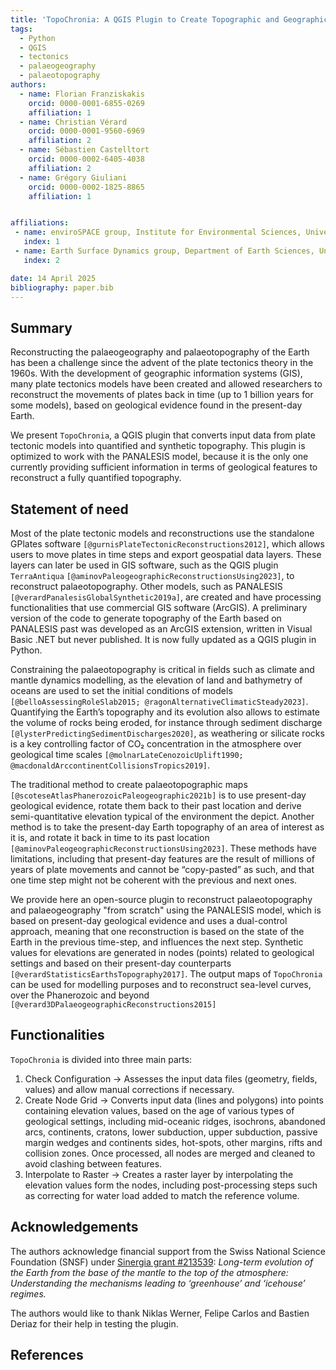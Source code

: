 ```yaml
---
title: 'TopoChronia: A QGIS Plugin to Create Topographic and Geographic Maps of the Earth Geological Past from the PANALESIS Plate Tectonic Model'
tags:
  - Python
  - QGIS
  - tectonics
  - palaeogeography
  - palaeotopography
authors:
  - name: Florian Franziskakis
    orcid: 0000-0001-6855-0269
    affiliation: 1
  - name: Christian Vérard
    orcid: 0000-0001-9560-6969
    affiliation: 2
  - name: Sébastien Castelltort
    orcid: 0000-0002-6405-4038
    affiliation: 2
  - name: Grégory Giuliani
    orcid: 0000-0002-1825-8865
    affiliation: 1


affiliations:
 - name: enviroSPACE group, Institute for Environmental Sciences, University of Geneva
   index: 1
 - name: Earth Surface Dynamics group, Department of Earth Sciences, University of Geneva
   index: 2

date: 14 April 2025
bibliography: paper.bib
---
```


## Summary

Reconstructing the palaeogeography and palaeotopography of the Earth has been a challenge since the advent of the plate 
tectonics theory in the 1960s. With the development of geographic information systems (GIS), many plate tectonics models have 
been created and allowed researchers to reconstruct the movements of plates back in time (up to 1 billion years for 
some models), based on geological evidence found in the present-day Earth.

We present `TopoChronia`, a QGIS plugin that converts input data from plate tectonic models into quantified and synthetic 
topography. This plugin is optimized to work with the PANALESIS model, because it is the only one currently providing 
sufficient information in terms of geological features to reconstruct a fully quantified topography.

## Statement of need

Most of the plate tectonic models and reconstructions use the standalone GPlates software `[@gurnisPlateTectonicReconstructions2012]`,
which allows users to move plates in time steps and export geospatial data layers. These layers can later be used in 
GIS software, such as the QGIS plugin `TerraAntiqua` `[@aminovPaleogeographicReconstructionsUsing2023]`, to reconstruct 
palaeotopography. Other models, such as PANALESIS `[@verardPanalesisGlobalSynthetic2019a]`, are created and have processing functionalities that use commercial 
GIS software (ArcGIS). A preliminary version of the code to generate topography of the Earth based on PANALESIS past was developed 
as an ArcGIS extension, written in Visual Basic .NET but never published. It is now fully updated as a QGIS plugin in 
Python.

Constraining the palaeotopography is critical in fields such as climate and mantle dynamics modelling, as the elevation 
of land and bathymetry of oceans are used to set the initial conditions of models `[@belloAssessingRoleSlab2015;
@ragonAlternativeClimaticSteady2023]`. 
Quantifying the Earth’s topography and its evolution also allows to estimate the volume of rocks being eroded, for instance 
through sediment discharge `[@lysterPredictingSedimentDischarges2020]`, as weathering or silicate rocks is a key controlling 
factor of CO₂ concentration in the atmosphere over geological time scales `[@molnarLateCenozoicUplift1990;
@macdonaldArccontinentCollisionsTropics2019]`.

The traditional method to create palaeotopographic maps `[@scoteseAtlasPhanerozoicPaleogeographic2021b]` is to use present-day
geological evidence, rotate them back to their past location and derive semi-quantitative elevation typical of the environment the depict.
Another method is to take the present-day Earth topography of an area of 
interest as it is, and rotate it back in time to its past location `[@aminovPaleogeographicReconstructionsUsing2023]`. 
These methods have limitations, including that present-day features are the result of millions of years of plate movements and 
cannot be “copy-pasted” as such, and that one time step might not be coherent with the previous and next ones.

We provide here an open-source plugin to reconstruct palaeotopography and palaeogeography "from scratch" using the
PANALESIS model, which is based on present-day geological evidence and uses a dual-control approach, meaning that one
reconstruction is based on the state of the Earth in the previous time-step, and influences the next step. 
Synthetic values for elevations are generated in nodes (points) related to geological settings and based on their 
present-day counterparts `[@verardStatisticsEarthsTopography2017]`. The output maps of `TopoChronia` can be used for 
modelling purposes and to reconstruct sea-level curves, over the Phanerozoic and beyond `[@verard3DPalaeogeographicReconstructions2015]`

## Functionalities

`TopoChronia` is divided into three main parts:

1.	Check Configuration → Assesses the input data files (geometry, fields, values) and allow manual corrections if 
necessary.
2.	Create Node Grid → Converts input data (lines and polygons) into points containing elevation values, based on the 
age of various types of geological settings, including mid-oceanic ridges, 
isochrons, abandoned arcs, continents, cratons, lower subduction, upper subduction, passive margin wedges and continents 
sides, hot-spots, other margins, rifts and collision zones. Once processed, all nodes are merged and cleaned to avoid
clashing between features.
3.	Interpolate to Raster → Creates a raster layer by interpolating the elevation values form the nodes, including 
post-processing steps such as correcting for water load added to match the reference volume.


## Acknowledgements

The authors acknowledge financial support from the Swiss National Science Foundation (SNSF) under 
[Sinergia grant #213539](https://data.snf.ch/grants/grant/213539): _Long-term evolution of the Earth from the base of the mantle to the top of the atmosphere: 
Understanding the mechanisms leading to ‘greenhouse’ and ‘icehouse’ regimes._

The authors would like to thank Niklas Werner, Felipe Carlos and Bastien Deriaz for their help in testing the plugin.

## References
